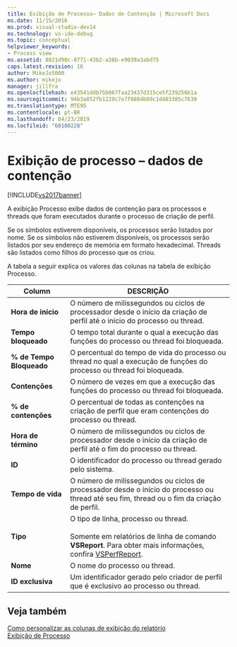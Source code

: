 ```yaml
---
title: Exibição de Processo– Dados de Contenção | Microsoft Docs
ms.date: 11/15/2016
ms.prod: visual-studio-dev14
ms.technology: vs-ide-debug
ms.topic: conceptual
helpviewer_keywords:
- Process view
ms.assetid: 8821d98c-0771-43b2-a38b-e9039a3abd75
caps.latest.revision: 16
author: MikeJo5000
ms.author: mikejo
manager: jillfra
ms.openlocfilehash: e43541ddb75b067faa23437d315ce5f239256b1a
ms.sourcegitcommit: 94b3a052fb1229c7e7f8804b09c1d403385c7630
ms.translationtype: MTE95
ms.contentlocale: pt-BR
ms.lasthandoff: 04/23/2019
ms.locfileid: "68180228"
---
```

# <a name="process-view---contention-data"></a>Exibição de processo – dados de contenção
[!INCLUDE[vs2017banner](../includes/vs2017banner.md)]

A exibição Processo exibe dados de contenção para os processos e threads que foram executados durante o processo de criação de perfil.  
  
 Se os símbolos estiverem disponíveis, os processos serão listados por nome. Se os símbolos não estiverem disponíveis, os processos serão listados por seu endereço de memória em formato hexadecimal. Threads são listados como filhos do processo que os criou.  
  
 A tabela a seguir explica os valores das colunas na tabela de exibição Processo.  
  
|Column|DESCRIÇÃO|  
|------------|-----------------|  
|**Hora de início**|O número de milissegundos ou ciclos de processador desde o início da criação de perfil até o início do processo ou thread.|  
|**Tempo bloqueado**|O tempo total durante o qual a execução das funções do processo ou thread foi bloqueada.|  
|**% de Tempo Bloqueado**|O percentual do tempo de vida do processo ou thread no qual a execução de funções do processo ou thread foi bloqueada.|  
|**Contenções**|O número de vezes em que a execução das funções do processo ou thread foi bloqueada.|  
|**% de contenções**|O percentual de todas as contenções na criação de perfil que eram contenções do processo ou thread.|  
|**Hora de término**|O número de milissegundos ou ciclos de processador desde o início da criação de perfil até o fim do processo ou thread.|  
|**ID**|O identificador do processo ou thread gerado pelo sistema.|  
|**Tempo de vida**|O número de milissegundos ou ciclos de processador desde o início do processo ou thread até seu fim, thread ou o fim da criação de perfil.|  
|**Tipo**|O tipo de linha, processo ou thread.<br /><br /> Somente em relatórios de linha de comando **VSReport**. Para obter mais informações, confira [VSPerfReport](../profiling/vsperfreport.md).|  
|**Nome**|O nome do processo ou thread.|  
|**ID exclusiva**|Um identificador gerado pelo criador de perfil que é exclusivo ao processo ou thread.|  
  
## <a name="see-also"></a>Veja também  
 [Como personalizar as colunas de exibição do relatório](../profiling/how-to-customize-report-view-columns.md)   
 [Exibição de Processo](../profiling/process-view.md)
